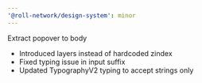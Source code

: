 ```yaml
---
'@roll-network/design-system': minor
---
```


Extract popover to body

- Introduced layers instead of hardcoded zindex
- Fixed typing issue in input suffix
- Updated TypographyV2 typing to accept strings only
